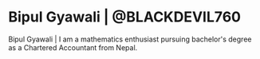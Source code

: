 # Bipul Gyawali | @BLACKDEVIL760
Bipul Gyawali  |  I am a mathematics enthusiast pursuing bachelor's degree as a Chartered Accountant from Nepal.
